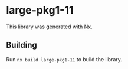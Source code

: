 # large-pkg1-11

This library was generated with [Nx](https://nx.dev).

## Building

Run `nx build large-pkg1-11` to build the library.
